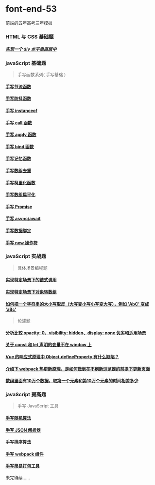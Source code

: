 # font-end-53

前端的五年高考三年模拟

### HTML 与 CSS 基础题

##### [实现一个 div 水平垂直居中](./demo/css/vCenter.html)

### javaScript 基础题

> 手写函数系列( 手写基础 )

#### [手写节流函数](./demo/writeBase/throttle.html)

#### [手写防抖函数](./demo/writeBase/debounce.html)

#### [手写 instanceof](./demo/writeBase/instanceof.html)

#### [手写 call 函数](./demo/writeBase/call.html)

#### [手写 apply 函数](./demo/writeBase/apply.html)

#### [手写 bind 函数](./demo/writeBase/bind.html)

#### [手写记忆函数](./demo/writeBase/memorize.html)

#### [手写数组去重](./demo/writeBase/ArrayUnique.html)

#### [手写柯里化函数](./demo/writeBase/curry.html)

#### [手写数组扁平化](./demo/writeBase/flatten.html)

#### [手写 Promise](./demo/writeBase/promise.html)

#### [手写 async/await](./demo/writeBase/asyncAwait.html)

#### [手写数据绑定](./demo/writeBase/dataBind.html)

#### [手写 new 操作符](./demo/writeBase/new.html)

### javaScript 实战题

> 具体场景编程题

#### [实现特定场景下的链式调用](./demo/scene/01.html)

#### [实现特定场景下对象转数组](./demo/scene/02.html)

#### [如何把一个字符串的大小写取反（大写变小写小写变大写），例如 ’AbC' 变成 'aBc'](./demo/scene/03.html)

> 论述题

#### [分析比较 opacity: 0、visibility: hidden、display: none 优劣和适用场景](./demo/description/01.md)

#### [关于 const 和 let 声明的变量不在 window 上](./demo/description/02.md)

#### [Vue 的响应式原理中 Object.defineProperty 有什么缺陷？](./demo/description/03.md)
#### [介绍下 webpack 热更新原理，是如何做到在不刷新浏览器的前提下更新页面](./demo/description/04.md)
#### [数组里面有10万个数据，取第一个元素和第10万个元素的时间相差多少](./demo/description/05.md)

### javaScript 提高题

> 手写 JavaScript 工具

#### [手写随机算法](./demo/random.html)

#### [手写 JSON 解析器](./demo/jsonParse.html)

#### [手写排序算法](./demo/rank.html)

#### [手写 webpack 组件](./demo/webpackPlugin.html)

#### [手写简易打包工具](./demo/package.html)

未完待续……
